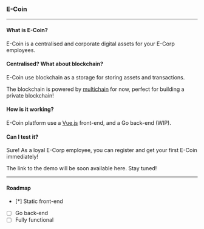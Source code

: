### E-Coin

---

#### What is E-Coin?

E-Coin is a centralised and corporate digital assets for your E-Corp employees.

#### Centralised? What about blockchain?

E-Coin use blockchain as a storage for storing assets and transactions.

The blockchain is powered by [multichain](https://github.com/MultiChain/multichain)
for now, perfect for building a private blockchain!

#### How is it working?

E-Coin platform use a [Vue.js](https://github.com/vuejs/vue) front-end, and a Go
back-end (WIP).

#### Can I test it?

Sure! As a loyal E-Corp employee, you can register and get your first E-Coin
immediately!

The link to the demo will be soon available here. Stay tuned!

---

#### Roadmap

- [*] Static front-end
- [ ] Go back-end
- [ ] Fully functional
